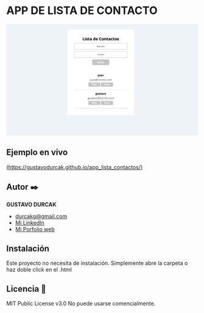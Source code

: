 # APP DE LISTA DE CONTACTO
![Imagen del proyecto](https://github.com/gustavodurcak/app_lista_contactos/blob/main/Captura%20de%20Pantalla%202022-09-20%20a%20la(s)%2011.33.34.png)

## Ejemplo en vivo
[(https://gustavodurcak.github.io/app_lista_contactos/)](https://gustavodurcak.github.io/app_lista_contactos/)


## Autor ✒️
**GUSTAVO DURCAK**

* [durcakg@gmail.com](durcakg@gmail.com)
* [Mi LinkedIn](https://www.linkedin.com/in/gustavodurcak/)
* [Mi Porfolio web](https://gustavodurcak.github.io/portfolio/)

## Instalación 
Este proyecto no necesita de instalación. Simplemente abre la carpeta o haz doble click en el .html
  
## Licencia 📄
MIT Public License v3.0
No puede usarse comencialmente.
